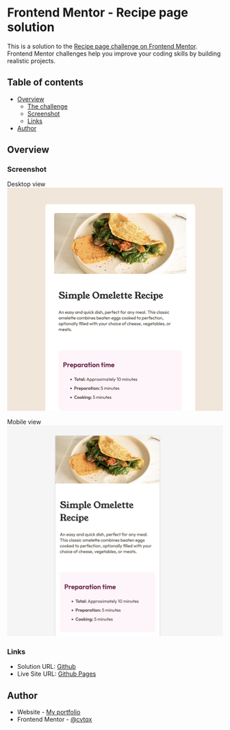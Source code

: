 # Frontend Mentor - Recipe page solution

This is a solution to the [Recipe page challenge on Frontend Mentor](https://www.frontendmentor.io/challenges/recipe-page-KiTsR8QQKm). Frontend Mentor challenges help you improve your coding skills by building realistic projects. 

## Table of contents

- [Overview](#overview)
  - [The challenge](#the-challenge)
  - [Screenshot](#screenshot)
  - [Links](#links)
- [Author](#author)



## Overview

### Screenshot

Desktop view
![](./assets/images/desktopview.png)

Mobile view
![](./assets/images/mobileview.png)


### Links

- Solution URL: [Github](https://github.com/cvtqx/recipe-page-design)
- Live Site URL: [Github Pages](https://cvtqx.github.io/recipe-page-design/)






## Author

- Website - [My portfolio](https://www.olgayudkin.com)
- Frontend Mentor - [@cvtqx](https://www.frontendmentor.io/profile/cvtqx)


